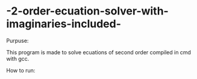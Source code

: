 # -2-order-ecuation-solver-with-imaginaries-included-
Purpuse: 

This program is made to solve ecuations of second order compiled in cmd with gcc.

How to run:


